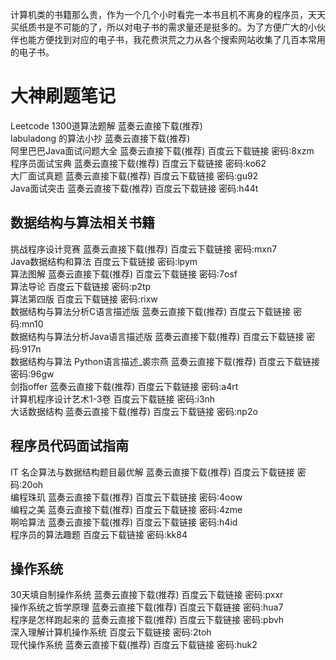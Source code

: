 计算机类的书籍那么贵，作为一个几个小时看完一本书且机不离身的程序员，天天买纸质书是不可能的了，所以对电子书的需求量还是挺多的。为了方便广大的小伙伴也能方便找到对应的电子书，我花费洪荒之力从各个搜索网站收集了几百本常用的电子书。<br>

大神刷题笔记
===
Leetcode 1300道算法题解 蓝奏云直接下载(推荐)<br>
labuladong 的算法小抄 蓝奏云直接下载(推荐)<br>
阿里巴巴Java面试问题大全 蓝奏云直接下载(推荐) 百度云下载链接 密码:8xzm<br>
程序员面试宝典 蓝奏云直接下载(推荐) 百度云下载链接 密码:ko62<br>
大厂面试真题 蓝奏云直接下载(推荐) 百度云下载链接 密码:gu92<br>
Java面试突击 蓝奏云直接下载(推荐) 百度云下载链接 密码:h44t<br>

数据结构与算法相关书籍
--------------------
挑战程序设计竞赛 蓝奏云直接下载(推荐) 百度云下载链接 密码:mxn7<br>
Java数据结构和算法 百度云下载链接 密码:lpym<br>
算法图解 蓝奏云直接下载(推荐) 百度云下载链接 密码:7osf<br>
算法导论 百度云下载链接 密码:p2tp<br>
算法第四版 百度云下载链接 密码:rixw<br>
数据结构与算法分析C语言描述版 蓝奏云直接下载(推荐) 百度云下载链接 密码:mn10<br>
数据结构与算法分析Java语言描述版 蓝奏云直接下载(推荐) 百度云下载链接 密码:917n<br>
数据结构与算法 Python语言描述_裘宗燕 蓝奏云直接下载(推荐) 百度云下载链接 密码:96gw<br>
剑指offer 蓝奏云直接下载(推荐) 百度云下载链接 密码:a4rt<br>
计算机程序设计艺术1-3卷 百度云下载链接 密码:i3nh<br>
大话数据结构 蓝奏云直接下载(推荐) 百度云下载链接 密码:np2o<br>

程序员代码面试指南
----------------
IT 名企算法与数据结构题目最优解 蓝奏云直接下载(推荐) 百度云下载链接 密码:20oh<br>
编程珠玑 蓝奏云直接下载(推荐) 百度云下载链接 密码:4oow<br>
编程之美 蓝奏云直接下载(推荐) 百度云下载链接 密码:4zme<br>
啊哈算法 蓝奏云直接下载(推荐) 百度云下载链接 密码:h4id<br>
程序员的算法趣题 百度云下载链接 密码:kk84<br>

操作系统
----------------------
30天填自制操作系统 蓝奏云直接下载(推荐) 百度云下载链接 密码:pxxr<br>
操作系统之哲学原理 蓝奏云直接下载(推荐) 百度云下载链接 密码:hua7<br>
程序是怎样跑起来的 蓝奏云直接下载(推荐) 百度云下载链接 密码:pbvh<br>
深入理解计算机操作系统 百度云下载链接 密码:2toh<br>
现代操作系统 蓝奏云直接下载(推荐) 百度云下载链接 密码:huk2<br>
